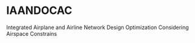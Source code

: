 # IAANDOCAC
Integrated Airplane and Airline Network Design Optimization Considering Airspace Constrains
